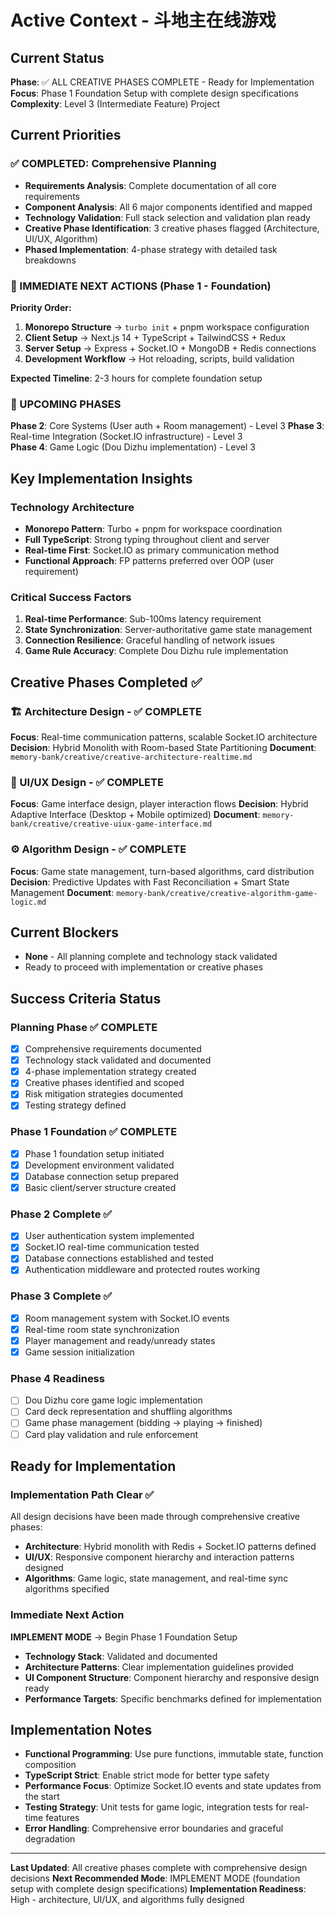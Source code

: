 # Active Context - 斗地主在线游戏

## Current Status
**Phase**: ✅ ALL CREATIVE PHASES COMPLETE - Ready for Implementation
**Focus**: Phase 1 Foundation Setup with complete design specifications
**Complexity**: Level 3 (Intermediate Feature) Project

## Current Priorities

### ✅ COMPLETED: Comprehensive Planning
- **Requirements Analysis**: Complete documentation of all core requirements
- **Component Analysis**: All 6 major components identified and mapped
- **Technology Validation**: Full stack selection and validation plan ready
- **Creative Phase Identification**: 3 creative phases flagged (Architecture, UI/UX, Algorithm)
- **Phased Implementation**: 4-phase strategy with detailed task breakdowns

### 🎯 IMMEDIATE NEXT ACTIONS (Phase 1 - Foundation)

**Priority Order:**
1. **Monorepo Structure** → `turbo init` + pnpm workspace configuration
2. **Client Setup** → Next.js 14 + TypeScript + TailwindCSS + Redux
3. **Server Setup** → Express + Socket.IO + MongoDB + Redis connections
4. **Development Workflow** → Hot reloading, scripts, build validation

**Expected Timeline**: 2-3 hours for complete foundation setup

### 🔄 UPCOMING PHASES

**Phase 2**: Core Systems (User auth + Room management) - Level 3
**Phase 3**: Real-time Integration (Socket.IO infrastructure) - Level 3  
**Phase 4**: Game Logic (Dou Dizhu implementation) - Level 3

## Key Implementation Insights

### Technology Architecture
- **Monorepo Pattern**: Turbo + pnpm for workspace coordination
- **Full TypeScript**: Strong typing throughout client and server
- **Real-time First**: Socket.IO as primary communication method
- **Functional Approach**: FP patterns preferred over OOP (user requirement)

### Critical Success Factors
1. **Real-time Performance**: Sub-100ms latency requirement
2. **State Synchronization**: Server-authoritative game state management
3. **Connection Resilience**: Graceful handling of network issues
4. **Game Rule Accuracy**: Complete Dou Dizhu rule implementation

## Creative Phases Completed ✅

### 🏗️ Architecture Design - ✅ COMPLETE
**Focus**: Real-time communication patterns, scalable Socket.IO architecture
**Decision**: Hybrid Monolith with Room-based State Partitioning
**Document**: `memory-bank/creative/creative-architecture-realtime.md`

### 🎨 UI/UX Design - ✅ COMPLETE
**Focus**: Game interface design, player interaction flows
**Decision**: Hybrid Adaptive Interface (Desktop + Mobile optimized)
**Document**: `memory-bank/creative/creative-uiux-game-interface.md`

### ⚙️ Algorithm Design - ✅ COMPLETE
**Focus**: Game state management, turn-based algorithms, card distribution
**Decision**: Predictive Updates with Fast Reconciliation + Smart State Management
**Document**: `memory-bank/creative/creative-algorithm-game-logic.md`

## Current Blockers
- **None** - All planning complete and technology stack validated
- Ready to proceed with implementation or creative phases

## Success Criteria Status

### Planning Phase ✅ COMPLETE
- [x] Comprehensive requirements documented
- [x] Technology stack validated and documented
- [x] 4-phase implementation strategy created
- [x] Creative phases identified and scoped
- [x] Risk mitigation strategies documented
- [x] Testing strategy defined

### Phase 1 Foundation ✅ COMPLETE
- [x] Phase 1 foundation setup initiated
- [x] Development environment validated
- [x] Database connection setup prepared
- [x] Basic client/server structure created

### Phase 2 Complete ✅ 
- [x] User authentication system implemented
- [x] Socket.IO real-time communication tested
- [x] Database connections established and tested
- [x] Authentication middleware and protected routes working

### Phase 3 Complete ✅ 
- [x] Room management system with Socket.IO events
- [x] Real-time room state synchronization  
- [x] Player management and ready/unready states
- [x] Game session initialization

### Phase 4 Readiness
- [ ] Dou Dizhu core game logic implementation
- [ ] Card deck representation and shuffling algorithms
- [ ] Game phase management (bidding → playing → finished)
- [ ] Card play validation and rule enforcement

## Ready for Implementation

### Implementation Path Clear ✅
All design decisions have been made through comprehensive creative phases:
- **Architecture**: Hybrid monolith with Redis + Socket.IO patterns defined
- **UI/UX**: Responsive component hierarchy and interaction patterns designed  
- **Algorithms**: Game logic, state management, and real-time sync algorithms specified

### Immediate Next Action
**IMPLEMENT MODE** → Begin Phase 1 Foundation Setup
- **Technology Stack**: Validated and documented
- **Architecture Patterns**: Clear implementation guidelines provided
- **UI Component Structure**: Component hierarchy and responsive design ready
- **Performance Targets**: Specific benchmarks defined for implementation

## Implementation Notes
- **Functional Programming**: Use pure functions, immutable state, function composition
- **TypeScript Strict**: Enable strict mode for better type safety
- **Performance Focus**: Optimize Socket.IO events and state updates from the start
- **Testing Strategy**: Unit tests for game logic, integration tests for real-time features
- **Error Handling**: Comprehensive error boundaries and graceful degradation

---
**Last Updated**: All creative phases complete with comprehensive design decisions
**Next Recommended Mode**: IMPLEMENT MODE (foundation setup with complete design specifications)
**Implementation Readiness**: High - architecture, UI/UX, and algorithms fully designed
